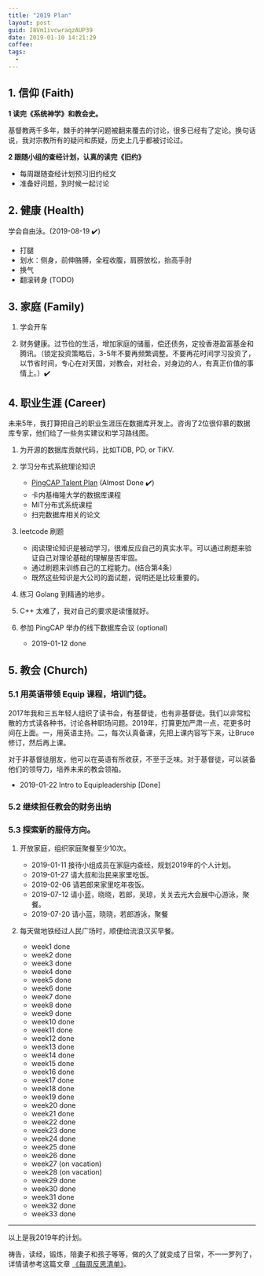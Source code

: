 ```yaml
---
title: "2019 Plan"
layout: post
guid: I8Vm1ivcwraqzAUP39
date: 2019-01-10 14:21:29
coffee:
tags:
  -
---
```



## 1. 信仰 (Faith)

**1 读完《系统神学》和教会史。**

基督教两千多年，棘手的神学问题被翻来覆去的讨论，很多已经有了定论。换句话说，我对宗教所有的疑问和质疑，历史上几乎都被讨论过。

**2 跟随小组的查经计划，认真的读完《旧约》**

- 每周跟随查经计划预习旧约经文
- 准备好问题，到时候一起讨论

## 2. 健康 (Health)

学会自由泳。(2019-08-19 ✔️)

- 打腿
- 划水：侧身，前伸胳膊，全程收腹，肩膀放松，抬高手肘
- 换气
- 翻滚转身 (TODO)

## 3. 家庭 (Family)

1. 学会开车

2. 财务健康。过节俭的生活，增加家庭的储蓄，偿还债务，定投香港盈富基金和腾讯。（锁定投资策略后，3-5年不要再频繁调整。不要再花时间学习投资了，以节省时间，专心在对天国，对教会，对社会，对身边的人，有真正价值的事情上。）✔️

## 4. 职业生涯 (Career)

未来5年，我打算把自己的职业生涯压在数据库开发上。咨询了2位很仰慕的数据库专家，他们给了一些务实建议和学习路线图。

1. 为开源的数据库贡献代码，比如TiDB, PD, or TiKV.

2. 学习分布式系统理论知识
	- [PingCAP Talent Plan](https://github.com/pingcap/talent-plan) (Almost Done ✔️)
	- 卡内基梅隆大学的数据库课程
	- MIT分布式系统课程
	- 扫完数据库相关的论文

3. leetcode 刷题
	- 阅读理论知识是被动学习，很难反应自己的真实水平。可以通过刷题来验证自己对理论基础的理解是否牢固。
	- 通过刷题来训练自己的工程能力。(结合第4条）
	- 既然这些知识是大公司的面试题，说明还是比较重要的。

4. 练习 Golang 到精通的地步。

5. C++ 太难了，我对自己的要求是读懂就好。

6. 参加 PingCAP 举办的线下数据库会议 (optional)
	- 2019-01-12 done

## 5. 教会 (Church)

### 5.1 用英语带领 Equip 课程，培训门徒。

2017年我和三五年轻人组织了读书会，有基督徒，也有非基督徒。我们以非常松散的方式读各种书，讨论各种职场问题。2019年，打算更加严肃一点，花更多时间在上面。一，用英语主持。二，每次认真备课，先把上课内容写下来，让Bruce修订，然后再上课。  
	
对于非基督徒朋友，他可以在英语有所收获，不至于乏味。对于基督徒，可以装备他们的领导力，培养未来的教会领袖。

- 2019-01-22 Intro to Equipleadership [Done]

### 5.2 继续担任教会的财务出纳

### 5.3 探索新的服侍方向。

1. 开放家庭，组织家庭聚餐至少10次。
	- 2019-01-11 接待小组成员在家庭内查经，规划2019年的个人计划。
	- 2019-01-27 请大叔和治民来家里吃饭。
	- 2019-02-06 请若郎来家里吃年夜饭。
	- 2019-07-12 请小蓝，晓晓，若郎，吴琼，关关去光大会展中心游泳，聚餐。
	- 2019-07-20 请小蓝，晓晓，若郎游泳，聚餐

2. 每天做地铁经过人民广场时，顺便给流浪汉买早餐。
	- week1 done
	- week2 done
	- week3 done
	- week4 done
	- week5 done
	- week6 done
	- week7 done
	- week8 done
	- week9 done
	- week10 done
	- week11 done
	- week12 done
	- week13 done
	- week14 done
	- week15 done
	- week16 done
	- week17 done
	- week18 done
	- week19 done
	- week20 done
	- week21 done
	- week22 done
	- week23 done
	- week24 done
	- week25 done
	- week26 done
	- week27 (on vacation)
	- week28 (on vacation)
	- week29 done
	- week30 done
	- week31 done
	- week32 done
	- week33 done

---

以上是我2019年的计划。

祷告，读经，锻炼，陪妻子和孩子等等，做的久了就变成了日常，不一一罗列了，详情请参考这篇文章 [《每周反思清单》](/resolutions-for-my-life.html)。


